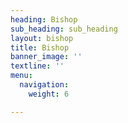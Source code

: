 ```yaml
---
heading: Bishop
sub_heading: sub_heading
layout: bishop
title: Bishop
banner_image: ''
textline: ''
menu:
  navigation:
    weight: 6

---
```

